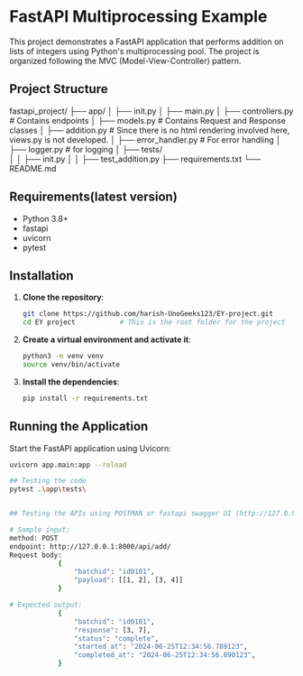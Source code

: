 # FastAPI Multiprocessing Example

This project demonstrates a FastAPI application that performs addition on lists of integers using Python's multiprocessing pool. The project is organized following the MVC (Model-View-Controller) pattern.

## Project Structure

fastapi_project/
├── app/
│ ├── init.py
│ ├── main.py
│ ├── controllers.py     # Contains endpoints
│ ├── models.py          # Contains Request and Response classes
│ ├── addition.py        # Since there is no html rendering involved here, views.py is not developed.
│ ├── error_handler.py   # For error handling
│ ├── logger.py          # for logging
│ ├── tests/             
│ │ ├── init.py
│ │ ├── test_addition.py
├── requirements.txt
└── README.md


## Requirements(latest version)

- Python 3.8+
- fastapi
- uvicorn
- pytest

## Installation

1. **Clone the repository**:
    ```sh
    git clone https://github.com/harish-UnoGeeks123/EY-project.git
    cd EY project           # This is the root folder for the project
    ```

2. **Create a virtual environment and activate it**:
    ```sh
    python3 -m venv venv
    source venv/bin/activate
    ```

3. **Install the dependencies**:
    ```sh
    pip install -r requirements.txt
    ```

## Running the Application

Start the FastAPI application using Uvicorn:
```sh
uvicorn app.main:app --reload

## Testing the code
pytest .\app\tests\


## Testing the APIs using POSTMAN or fastapi swagger UI (http://127.0.0.1:8000/docs)

# Sample input:
method: POST
endpoint: http://127.0.0.1:8000/api/add/
Request body:
            {
                "batchid": "id0101",
                "payload": [[1, 2], [3, 4]]
            }

# Expected output:
            {
                "batchid": "id0101",
                "response": [3, 7],
                "status": "complete",
                "started_at": "2024-06-25T12:34:56.789123",
                "completed_at": "2024-06-25T12:34:56.890123",
            }
